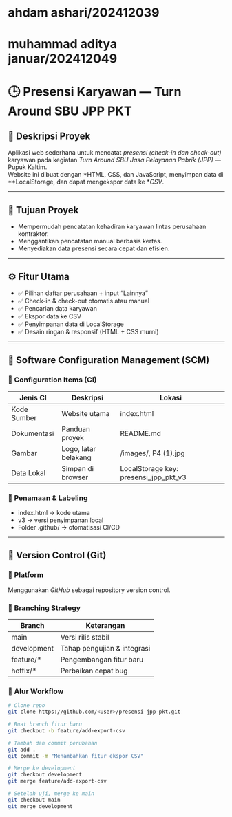 # ahdam ashari/202412039
# muhammad aditya januar/202412049

# 🕒 Presensi Karyawan — Turn Around SBU JPP PKT

## 📘 Deskripsi Proyek
Aplikasi web sederhana untuk mencatat *presensi (check-in dan check-out)* karyawan pada kegiatan *Turn Around SBU Jasa Pelayanan Pabrik (JPP)* — Pupuk Kaltim.  
Website ini dibuat dengan *HTML, CSS, dan JavaScript, menyimpan data di **LocalStorage, dan dapat mengekspor data ke **CSV*.

---

## 🎯 Tujuan Proyek
- Mempermudah pencatatan kehadiran karyawan lintas perusahaan kontraktor.
- Menggantikan pencatatan manual berbasis kertas.
- Menyediakan data presensi secara cepat dan efisien.

---

## ⚙ Fitur Utama
- ✅ Pilihan daftar perusahaan + input “Lainnya”
- ✅ Check-in & check-out otomatis atau manual
- ✅ Pencarian data karyawan
- ✅ Ekspor data ke CSV
- ✅ Penyimpanan data di LocalStorage
- ✅ Desain ringan & responsif (HTML + CSS murni)

---

## 🧩 Software Configuration Management (SCM)

### 🔹 Configuration Items (CI)
| Jenis CI | Deskripsi | Lokasi |
|-----------|------------|--------|
| Kode Sumber | Website utama | index.html |
| Dokumentasi | Panduan proyek | README.md |
| Gambar | Logo, latar belakang | /images/, P4 (1).jpg |
| Data Lokal | Simpan di browser | LocalStorage key: presensi_jpp_pkt_v3 |

### 🔹 Penamaan & Labeling
- index.html → kode utama  
- v3 → versi penyimpanan local  
- Folder .github/ → otomatisasi CI/CD

---

## 🧭 Version Control (Git)

### 🔹 Platform
Menggunakan *GitHub* sebagai repository version control.

### 🔹 Branching Strategy
| Branch | Keterangan |
|---------|-------------|
| main | Versi rilis stabil |
| development | Tahap pengujian & integrasi |
| feature/* | Pengembangan fitur baru |
| hotfix/* | Perbaikan cepat bug |

### 🔹 Alur Workflow
```bash
# Clone repo
git clone https://github.com/<user>/presensi-jpp-pkt.git

# Buat branch fitur baru
git checkout -b feature/add-export-csv

# Tambah dan commit perubahan
git add .
git commit -m "Menambahkan fitur ekspor CSV"

# Merge ke development
git checkout development
git merge feature/add-export-csv

# Setelah uji, merge ke main
git checkout main
git merge development
